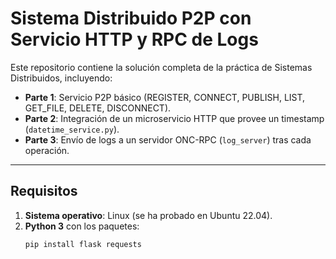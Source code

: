 # Sistema Distribuido P2P con Servicio HTTP y RPC de Logs

Este repositorio contiene la solución completa de la práctica de Sistemas Distribuidos, incluyendo:

- **Parte 1**: Servicio P2P básico (REGISTER, CONNECT, PUBLISH, LIST, GET_FILE, DELETE, DISCONNECT).  
- **Parte 2**: Integración de un microservicio HTTP que provee un timestamp (`datetime_service.py`).  
- **Parte 3**: Envío de logs a un servidor ONC-RPC (`log_server`) tras cada operación.

---

## Requisitos

1. **Sistema operativo**: Linux (se ha probado en Ubuntu 22.04).  
2. **Python 3** con los paquetes:
   ```bash
   pip install flask requests
